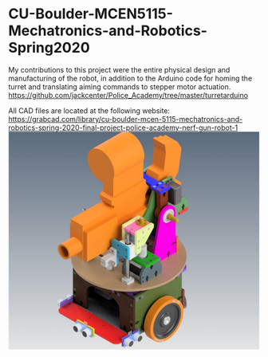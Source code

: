 # CU-Boulder-MCEN5115-Mechatronics-and-Robotics-Spring2020

My contributions to this project were the entire physical design and manufacturing of the robot, in addition to the Arduino code for homing the turret and translating aiming commands to stepper motor actuation. https://github.com/jackcenter/Police_Academy/tree/master/turretarduino

All CAD files are located at the following website:
https://grabcad.com/library/cu-boulder-mcen-5115-mechatronics-and-robotics-spring-2020-final-project-police-academy-nerf-gun-robot-1
![1](https://github.com/scott364/CU-Boulder-MCEN5115-Mechatronics-and-Robotics-Spring2020/blob/master/RobotCad.png)
